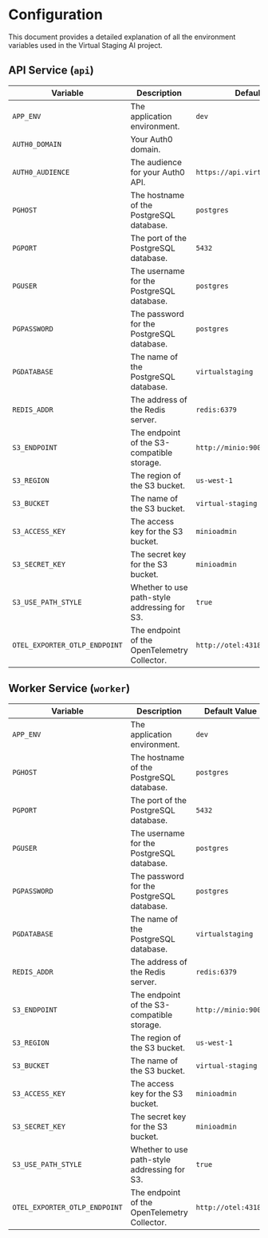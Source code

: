# Configuration

This document provides a detailed explanation of all the environment variables used in the Virtual Staging AI project.

## API Service (`api`)

| Variable | Description | Default Value |
| --- | --- | --- |
| `APP_ENV` | The application environment. | `dev` |
| `AUTH0_DOMAIN` | Your Auth0 domain. | |
| `AUTH0_AUDIENCE` | The audience for your Auth0 API. | `https://api.virtualstaging.local` |
| `PGHOST` | The hostname of the PostgreSQL database. | `postgres` |
| `PGPORT` | The port of the PostgreSQL database. | `5432` |
| `PGUSER` | The username for the PostgreSQL database. | `postgres` |
| `PGPASSWORD` | The password for the PostgreSQL database. | `postgres` |
| `PGDATABASE` | The name of the PostgreSQL database. | `virtualstaging` |
| `REDIS_ADDR` | The address of the Redis server. | `redis:6379` |
| `S3_ENDPOINT` | The endpoint of the S3-compatible storage. | `http://minio:9000` |
| `S3_REGION` | The region of the S3 bucket. | `us-west-1` |
| `S3_BUCKET` | The name of the S3 bucket. | `virtual-staging` |
| `S3_ACCESS_KEY` | The access key for the S3 bucket. | `minioadmin` |
| `S3_SECRET_KEY` | The secret key for the S3 bucket. | `minioadmin` |
| `S3_USE_PATH_STYLE` | Whether to use path-style addressing for S3. | `true` |
| `OTEL_EXPORTER_OTLP_ENDPOINT` | The endpoint of the OpenTelemetry Collector. | `http://otel:4318` |

## Worker Service (`worker`)

| Variable | Description | Default Value |
| --- | --- | --- |
| `APP_ENV` | The application environment. | `dev` |
| `PGHOST` | The hostname of the PostgreSQL database. | `postgres` |
| `PGPORT` | The port of the PostgreSQL database. | `5432` |
| `PGUSER` | The username for the PostgreSQL database. | `postgres` |
| `PGPASSWORD` | The password for the PostgreSQL database. | `postgres` |
| `PGDATABASE` | The name of the PostgreSQL database. | `virtualstaging` |
| `REDIS_ADDR` | The address of the Redis server. | `redis:6379` |
| `S3_ENDPOINT` | The endpoint of the S3-compatible storage. | `http://minio:9000` |
| `S3_REGION` | The region of the S3 bucket. | `us-west-1` |
| `S3_BUCKET` | The name of the S3 bucket. | `virtual-staging` |
| `S3_ACCESS_KEY` | The access key for the S3 bucket. | `minioadmin` |
| `S3_SECRET_KEY` | The secret key for the S3 bucket. | `minioadmin` |
| `S3_USE_PATH_STYLE` | Whether to use path-style addressing for S3. | `true` |
| `OTEL_EXPORTER_OTLP_ENDPOINT` | The endpoint of the OpenTelemetry Collector. | `http://otel:4318` |

